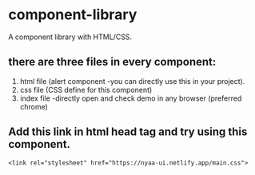 # component-library
A component library with HTML/CSS.


## there are three files in every component: 

1. html file (alert component -you can directly use this in your project).
2. css file (CSS define for this component)
3. index file -directly open and check demo in any browser (preferred chrome)


## Add this link in html head tag and try using this component.

``` <link rel="stylesheet" href="https://nyaa-ui.netlify.app/main.css"> ```
